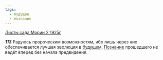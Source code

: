 ```yaml
---
tags:
  - будущее
  - познание
---
```


[Листы сада Мории 2 1925г](https://127.0.0.1:4002/agni/1925)

___113___
Радуюсь пророческим возможностям, ибо лишь через них обеспечивается лучшая эволюция в [будущем](../../../tags/#будущее). [Познание](../../../tags/#познание) прошедшего не ведёт вперёд без начала предвидения.   

